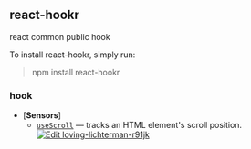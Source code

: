 
## react-hookr

react common public hook

To install react-hookr, simply run:

> npm install react-hookr

### hook

- [**Sensors**]
  - [`useScroll`](./src/scroll/) &mdash;  tracks an HTML element's scroll position.
  [![Edit loving-lichterman-r91jk](https://codesandbox.io/static/img/play-codesandbox.svg)](https://codesandbox.io/s/loving-lichterman-r91jk?fontsize=14)